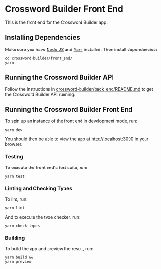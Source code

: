 # Crossword Builder Front End #

This is the front end for the Crossword Builder app.


## Installing Dependencies ##

Make sure you have [Node.JS](https://nodejs.org/) and [Yarn](https://yarnpkg.com/) installed.
Then install dependencies:
```
cd crossword-builder/front_end/
yarn
```


## Running the Crossword Builder API ##

Follow the instructions in [crossword-builder/back_end/README.md](../back_end/README.md) to
get the Crossword Builder API running.


## Running the Crossword Builder Front End ##

To spin up an instance of the front end in development mode, run:
```
yarn dev
```

You should then be able to view the app at [http://localhost:3000](http://localhost:3000) in your
browser.


### Testing

To execute the front end's test suite, run:
```
yarn test
```


### Linting and Checking Types

To lint, run:
```
yarn lint
```

And to execute the type checker, run:
```
yarn check-types
```


### Building

To build the app and preview the result, run:
```
yarn build &&
yarn preview
```

